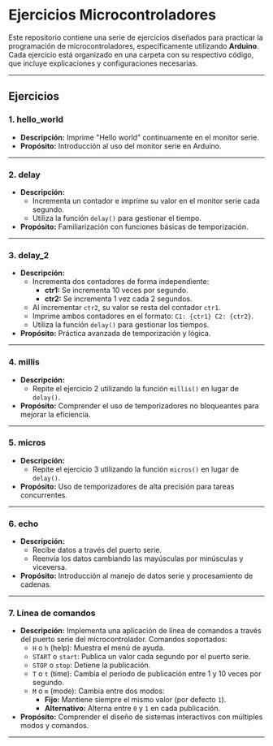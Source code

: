 # Ejercicios Microcontroladores

Este repositorio contiene una serie de ejercicios diseñados para practicar la programación de microcontroladores, específicamente utilizando **Arduino**. Cada ejercicio está organizado en una carpeta con su respectivo código, que incluye explicaciones y configuraciones necesarias.

---

## Ejercicios

### **1. hello_world**
- **Descripción:** Imprime "Hello world" continuamente en el monitor serie.
- **Propósito:** Introducción al uso del monitor serie en Arduino.

---

### **2. delay**
- **Descripción:** 
  - Incrementa un contador e imprime su valor en el monitor serie cada segundo.
  - Utiliza la función `delay()` para gestionar el tiempo.
- **Propósito:** Familiarización con funciones básicas de temporización.

---

### **3. delay_2**
- **Descripción:**
  - Incrementa dos contadores de forma independiente:
    - **ctr1:** Se incrementa 10 veces por segundo.
    - **ctr2:** Se incrementa 1 vez cada 2 segundos.
  - Al incrementar `ctr2`, su valor se resta del contador `ctr1`.
  - Imprime ambos contadores en el formato: `C1: {ctr1} C2: {ctr2}`.
  - Utiliza la función `delay()` para gestionar los tiempos.
- **Propósito:** Práctica avanzada de temporización y lógica.

---

### **4. millis**
- **Descripción:** 
  - Repite el ejercicio 2 utilizando la función `millis()` en lugar de `delay()`.
- **Propósito:** Comprender el uso de temporizadores no bloqueantes para mejorar la eficiencia.

---

### **5. micros**
- **Descripción:**
  - Repite el ejercicio 3 utilizando la función `micros()` en lugar de `delay()`.
- **Propósito:** Uso de temporizadores de alta precisión para tareas concurrentes.

---

### **6. echo**
- **Descripción:**
  - Recibe datos a través del puerto serie.
  - Reenvía los datos cambiando las mayúsculas por minúsculas y viceversa.
- **Propósito:** Introducción al manejo de datos serie y procesamiento de cadenas.

---

### **7. Línea de comandos**
- **Descripción:** Implementa una aplicación de línea de comandos a través del puerto serie del microcontrolador. Comandos soportados:
  - `H` o `h` (help): Muestra el menú de ayuda.
  - `START` o `start`: Publica un valor cada segundo por el puerto serie.
  - `STOP` o `stop`: Detiene la publicación.
  - `T` o `t` (time): Cambia el periodo de publicación entre 1 y 10 veces por segundo.
  - `M` o `m` (mode): Cambia entre dos modos:
    - **Fijo:** Mantiene siempre el mismo valor (por defecto `1`).
    - **Alternativo:** Alterna entre `0` y `1` en cada publicación.
- **Propósito:** Comprender el diseño de sistemas interactivos con múltiples modos y comandos.

---


